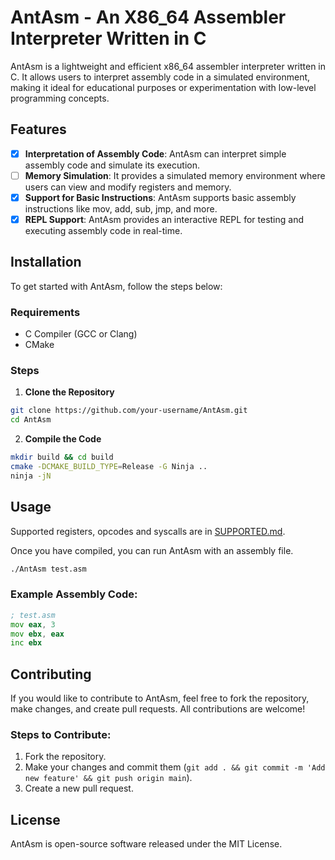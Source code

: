 # AntAsm - An X86_64 Assembler Interpreter Written in C

AntAsm is a lightweight and efficient x86_64 assembler interpreter written in C. It allows users to interpret assembly code in a simulated environment, making it ideal for educational purposes or experimentation with low-level programming concepts.

## Features

- [x] **Interpretation of Assembly Code**: AntAsm can interpret simple assembly code and simulate its execution.
- [ ] **Memory Simulation**: It provides a simulated memory environment where users can view and modify registers and memory.
- [x] **Support for Basic Instructions**: AntAsm supports basic assembly instructions like mov, add, sub, jmp, and more.
- [x] **REPL Support**: AntAsm provides an interactive REPL for testing and executing assembly code in real-time.

## Installation

To get started with AntAsm, follow the steps below:

### Requirements

- C Compiler (GCC or Clang)
- CMake

### Steps

1. **Clone the Repository**

```bash
git clone https://github.com/your-username/AntAsm.git
cd AntAsm
```

2. **Compile the Code**

```bash
mkdir build && cd build
cmake -DCMAKE_BUILD_TYPE=Release -G Ninja ..
ninja -jN
```

## Usage

Supported registers, opcodes and syscalls are in [SUPPORTED.md](https://github.com/ZbrDeev/AntAsm/blob/main/SUPPORTED.md).

Once you have compiled, you can run AntAsm with an assembly file.

```bash
./AntAsm test.asm
```

### Example Assembly Code:

```asm
; test.asm
mov eax, 3
mov ebx, eax
inc ebx
```

## Contributing

If you would like to contribute to AntAsm, feel free to fork the repository, make changes, and create pull requests. All contributions are welcome!

### Steps to Contribute:

1.  Fork the repository.
2.  Make your changes and commit them (`git add . && git commit -m 'Add new feature' && git push origin main`).
3.  Create a new pull request.

## License

AntAsm is open-source software released under the MIT License.
